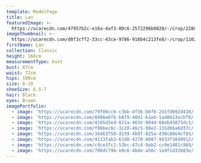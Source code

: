 ```yaml
---
template: ModelPage
title: Lan
featuredImage: >-
  https://ucarecdn.com/47957b2c-e16a-4af3-80c6-2572296b0820/-/crop/2280x1217/0,52/-/preview/
imageThumbnail: >-
  https://ucarecdn.com/d0f3cff2-33cc-43ce-9786-918b4c213fe8/-/crop/1102x1331/718,111/-/preview/
firstName: Lan
collection: Classic
height: 160cm
measurementType: bust
bust: 87cm
waist: 72cm
hips: 100cm
size: 8-10
shoeSize: 6.5-7
hair: Black
eyes: Brown
imagePortfolio:
  - image: 'https://ucarecdn.com/79f08cc6-c3bb-4f36-b6f6-2d1fd692d410/'
  - image: 'https://ucarecdn.com/0486e6f6-b8f9-40d1-b1eb-1ad0b13ecbf0/'
  - image: 'https://ucarecdn.com/4195d3ed-821a-4632-9044-88eb45075dc1/'
  - image: 'https://ucarecdn.com/f86bec6c-3c28-46c5-98e2-131d66a6d37c/'
  - image: 'https://ucarecdn.com/36463750-d239-4b9f-825a-d30c88e4cf03/'
  - image: 'https://ucarecdn.com/4113fab3-61d0-4270-8087-9433f3849912/'
  - image: 'https://ucarecdn.com/cdce37c1-53bc-47c4-9ab2-cc0e1481c969/'
  - image: 'https://ucarecdn.com/706dc79b-e0c6-4bde-a56c-1a9f1d32683e/'
---
```


